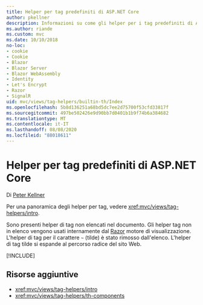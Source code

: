 ```yaml
---
title: Helper per tag predefiniti di ASP.NET Core
author: pkellner
description: Informazioni su come gli helper per i tag predefiniti di ASP.NET Core sono utili per incrementare la produttività.
ms.author: riande
ms.custom: mvc
ms.date: 10/10/2018
no-loc:
- cookie
- Cookie
- Blazor
- Blazor Server
- Blazor WebAssembly
- Identity
- Let's Encrypt
- Razor
- SignalR
uid: mvc/views/tag-helpers/builtin-th/Index
ms.openlocfilehash: 5b8d136251a68bd5dc7ee2d75700f53cfd33817f
ms.sourcegitcommit: 497be502426e9d90bb7d0401b1b9f74b6a384682
ms.translationtype: MT
ms.contentlocale: it-IT
ms.lasthandoff: 08/08/2020
ms.locfileid: "88018611"
---
```

# <a name="aspnet-core-built-in-tag-helpers"></a>Helper per tag predefiniti di ASP.NET Core

Di [Peter Kellner](https://peterkellner.net)

Per una panoramica degli helper per tag, vedere <xref:mvc/views/tag-helpers/intro>.

Sono presenti helper di tag non elencati nel documento. Gli helper tag non in elenco vengono usati internamente dal [Razor](xref:mvc/views/razor) motore di visualizzazione. L'helper di tag per il carattere `~` (tilde) è stato rimosso dall'elenco. L'helper di tag tilde si espande al percorso radice del sito Web.

[!INCLUDE[](~/includes/built-in-TH.md)]

## <a name="additional-resources"></a>Risorse aggiuntive

* <xref:mvc/views/tag-helpers/intro>
* <xref:mvc/views/tag-helpers/th-components>
